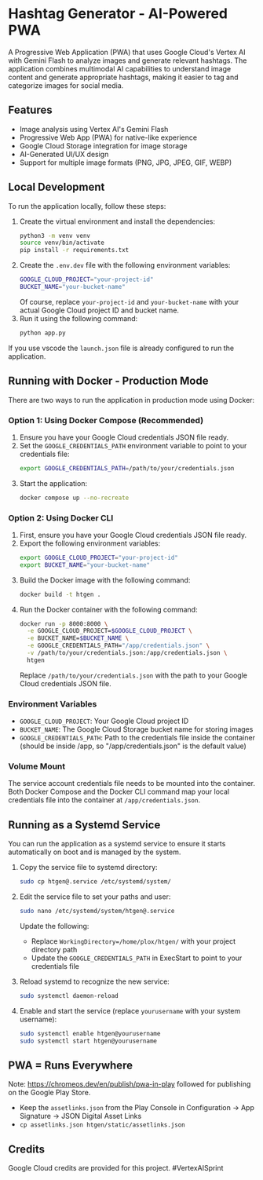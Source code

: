 # Hashtag Generator - AI-Powered PWA

A Progressive Web Application (PWA) that uses Google Cloud's Vertex AI with Gemini Flash to analyze images and generate relevant hashtags. The application combines multimodal AI capabilities to understand image content and generate appropriate hashtags, making it easier to tag and categorize images for social media.

## Features

- Image analysis using Vertex AI's Gemini Flash
- Progressive Web App (PWA) for native-like experience
- Google Cloud Storage integration for image storage
- AI-Generated UI/UX design
- Support for multiple image formats (PNG, JPG, JPEG, GIF, WEBP)

## Local Development

To run the application locally, follow these steps:

1. Create the virtual environment and install the dependencies:
   ```bash
   python3 -m venv venv
   source venv/bin/activate
   pip install -r requirements.txt
   ```
2. Create the `.env.dev` file with the following environment variables:
   ```bash
   GOOGLE_CLOUD_PROJECT="your-project-id"
   BUCKET_NAME="your-bucket-name"
   ```
   Of course, replace `your-project-id` and `your-bucket-name` with your actual Google Cloud project ID and bucket name.
3. Run it using the following command:
   ```bash
   python app.py
   ```

If you use vscode the `launch.json` file is already configured to run the application.

## Running with Docker - Production Mode

There are two ways to run the application in production mode using Docker:

### Option 1: Using Docker Compose (Recommended)

1. Ensure you have your Google Cloud credentials JSON file ready.
2. Set the `GOOGLE_CREDENTIALS_PATH` environment variable to point to your credentials file:
   ```bash
   export GOOGLE_CREDENTIALS_PATH=/path/to/your/credentials.json
   ```
3. Start the application:
   ```bash
   docker compose up --no-recreate
   ```

### Option 2: Using Docker CLI

1. First, ensure you have your Google Cloud credentials JSON file ready.
2. Export the following environment variables:
   ```bash
   export GOOGLE_CLOUD_PROJECT="your-project-id"
   export BUCKET_NAME="your-bucket-name"
   ```
3. Build the Docker image with the following command:
   ```bash
   docker build -t htgen .
   ```
4. Run the Docker container with the following command:
   ```bash
   docker run -p 8000:8000 \
     -e GOOGLE_CLOUD_PROJECT=$GOOGLE_CLOUD_PROJECT \
     -e BUCKET_NAME=$BUCKET_NAME \
     -e GOOGLE_CREDENTIALS_PATH="/app/credentials.json" \
     -v /path/to/your/credentials.json:/app/credentials.json \
     htgen
   ```
    Replace `/path/to/your/credentials.json` with the path to your Google Cloud credentials JSON file.

### Environment Variables

- `GOOGLE_CLOUD_PROJECT`: Your Google Cloud project ID
- `BUCKET_NAME`: The Google Cloud Storage bucket name for storing images
- `GOOGLE_CREDENTIALS_PATH`: Path to the credentials file inside the container (should be inside /app, so "/app/credentials.json" is the default value)

### Volume Mount

The service account credentials file needs to be mounted into the container. Both Docker Compose and the Docker CLI command map your local credentials file into the container at `/app/credentials.json`.

## Running as a Systemd Service

You can run the application as a systemd service to ensure it starts automatically on boot and is managed by the system.

1. Copy the service file to systemd directory:
   ```bash
   sudo cp htgen@.service /etc/systemd/system/
   ```

2. Edit the service file to set your paths and user:
   ```bash
   sudo nano /etc/systemd/system/htgen@.service
   ```
   Update the following:
   - Replace `WorkingDirectory=/home/plox/htgen/` with your project directory path
   - Update the `GOOGLE_CREDENTIALS_PATH` in ExecStart to point to your credentials file

3. Reload systemd to recognize the new service:
   ```bash
   sudo systemctl daemon-reload
   ```

4. Enable and start the service (replace `yourusername` with your system username):
   ```bash
   sudo systemctl enable htgen@yourusername
   sudo systemctl start htgen@yourusername
   ```

## PWA = Runs Everywhere

Note: https://chromeos.dev/en/publish/pwa-in-play followed for publishing on the Google Play Store.

- Keep the `assetlinks.json` from the Play Console in Configuration -> App Signature -> JSON Digital Asset Links
- `cp assetlinks.json htgen/static/assetlinks.json`

## Credits

Google Cloud credits are provided for this project. #VertexAISprint
